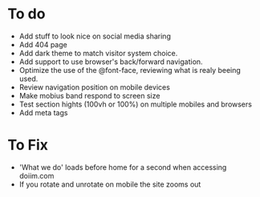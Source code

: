 # To do

- Add stuff to look nice on social media sharing
- Add 404 page
- Add dark theme to match visitor system choice.
- Add support to use browser's back/forward navigation.
- Optimize the use of the @font-face, reviewing what is realy beeing used.
- Review navigation position on mobile devices
- Make mobius band respond to screen size
- Test section hights (100vh or 100%) on multiple mobiles and browsers
- Add meta tags

# To Fix

- 'What we do' loads before home for a second when accessing doiim.com
- If you rotate and unrotate on mobile the site zooms out 
